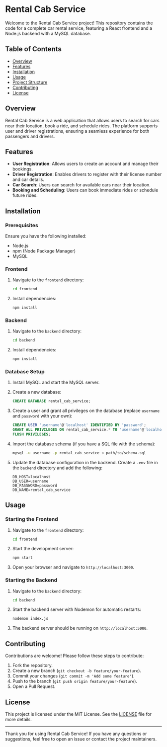 # Rental Cab Service

Welcome to the Rental Cab Service project! This repository contains the code for a complete car rental service, featuring a React frontend and a Node.js backend with a MySQL database.

## Table of Contents

- [Overview](#overview)
- [Features](#features)
- [Installation](#installation)
- [Usage](#usage)
- [Project Structure](#project-structure)
- [Contributing](#contributing)
- [License](#license)

## Overview

Rental Cab Service is a web application that allows users to search for cars near their location, book a ride, and schedule rides. The platform supports user and driver registrations, ensuring a seamless experience for both passengers and drivers.

## Features

- **User Registration**: Allows users to create an account and manage their bookings.
- **Driver Registration**: Enables drivers to register with their license number and car details.
- **Car Search**: Users can search for available cars near their location.
- **Booking and Scheduling**: Users can book immediate rides or schedule future rides.

## Installation

### Prerequisites

Ensure you have the following installed:

- Node.js
- npm (Node Package Manager)
- MySQL

### Frontend

1. Navigate to the `frontend` directory:
    ```bash
    cd frontend
    ```
2. Install dependencies:
    ```bash
    npm install
    ```

### Backend

1. Navigate to the `backend` directory:
    ```bash
    cd backend
    ```
2. Install dependencies:
    ```bash
    npm install
    ```

### Database Setup

1. Install MySQL and start the MySQL server.
2. Create a new database:
    ```sql
    CREATE DATABASE rental_cab_service;
    ```
3. Create a user and grant all privileges on the database (replace `username` and `password` with your own):
    ```sql
    CREATE USER 'username'@'localhost' IDENTIFIED BY 'password';
    GRANT ALL PRIVILEGES ON rental_cab_service.* TO 'username'@'localhost';
    FLUSH PRIVILEGES;
    ```
4. Import the database schema (if you have a SQL file with the schema):
    ```bash
    mysql -u username -p rental_cab_service < path/to/schema.sql
    ```

5. Update the database configuration in the backend. Create a `.env` file in the `backend` directory and add the following:
    ```env
    DB_HOST=localhost
    DB_USER=username
    DB_PASSWORD=password
    DB_NAME=rental_cab_service
    ```

## Usage

### Starting the Frontend

1. Navigate to the `frontend` directory:
    ```bash
    cd frontend
    ```
2. Start the development server:
    ```bash
    npm start
    ```
3. Open your browser and navigate to `http://localhost:3000`.

### Starting the Backend

1. Navigate to the `backend` directory:
    ```bash
    cd backend
    ```
2. Start the backend server with Nodemon for automatic restarts:
    ```bash
    nodemon index.js
    ```
3. The backend server should be running on `http://localhost:5000`.




## Contributing

Contributions are welcome! Please follow these steps to contribute:

1. Fork the repository.
2. Create a new branch (`git checkout -b feature/your-feature`).
3. Commit your changes (`git commit -m 'Add some feature'`).
4. Push to the branch (`git push origin feature/your-feature`).
5. Open a Pull Request.

## License

This project is licensed under the MIT License. See the [LICENSE](LICENSE) file for more details.

---

Thank you for using Rental Cab Service! If you have any questions or suggestions, feel free to open an issue or contact the project maintainers.

